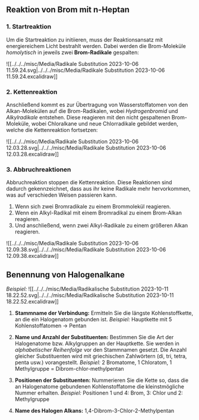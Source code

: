 ## Reaktion von Brom mit n-Heptan 

### 1. Startreaktion
Um die Startreaktion zu initiieren, muss der Reaktionsansatz mit energiereichem Licht bestrahlt werden. Dabei werden die Brom-Moleküle *homolytisch* in jeweils zwei **Brom-Radikale** gespalten:

![[../../../misc/Media/Radikale Substitution 2023-10-06 11.59.24.svg|../../../misc/Media/Radikale Substitution 2023-10-06 11.59.24.excalidraw]]
### 2. Kettenreaktion
Anschließend kommt es zur Übertragung von Wasserstoffatomen von den Alkan-Molekülen auf die Brom-Radikalen, wobei *Hydrogenbromid* und *Alkylradikale* entstehen. Diese reagieren mit den nicht gespaltenen Brom-Moleküle, wobei Chloralkane und neue Chlorradikale gebildet werden, welche die Kettenreaktion fortsetzen:  

![[../../../misc/Media/Radikale Substitution 2023-10-06 12.03.28.svg|../../../misc/Media/Radikale Substitution 2023-10-06 12.03.28.excalidraw]]
### 3. Abbruchreaktionen
Abbruchreaktion stoppen die Kettenreaktion. Diese Reaktionen sind dadurch gekennzeichnet, dass aus ihr keine Radikale mehr hervorkommen, was auf verschieden Weisen passieren kann. 

1. Wenn sich zwei Bromradikale zu einem Brommolekül reagieren.
2. Wenn ein Alkyl-Radikal mit einem Bromradikal zu einem Brom-Alkan reagieren.
3. Und anschließend, wenn zwei Alkyl-Radikale zu einem größeren Alkan reagieren.

![[../../../misc/Media/Radikale Substitution 2023-10-06 12.09.38.svg|../../../misc/Media/Radikale Substitution 2023-10-06 12.09.38.excalidraw]]


## Benennung von Halogenalkane

*Beispiel:*
![[../../../misc/Media/Radikalische Substitution 2023-10-11 18.22.52.svg|../../../misc/Media/Radikalische Substitution 2023-10-11 18.22.52.excalidraw]]

1. **Stammname der Verbindung:** 
	Ermitteln Sie die längste Kohlenstoffkette, an die ein Halogenatom gebunden ist.
	*Beispiel:* Hauptkette mit 5 Kohlenstoffatomen → Pentan

2. **Name und Anzahl der Substituenten:** 
	Bestimmen Sie die Art der Halogenatome bzw. Alkylgruppen an der Hauptkette. Sie werden in *alphabetischer Reihenfolge* vor den Stammnamen gesetzt. Die Anzahl gleicher Substituenten wird mit griechischen Zahlwörtern (di, tri, tetra, penta usw.) vorangestellt.
	*Beispiel:* $\text{2 Bromatome, 1 Chloratom, 1 Methylgruppe  = Dibrom-chlor-methylpentan}$

3. **Positionen der Substituenten:** 
	Nummerieren Sie die Kette so, dass die an Halogenatome gebundenen Kohlenstoffatome die kleinstmögliche Nummer erhalten. 
	*Beispiel:*
	Positionen 1 und 4: Brom, 3: Chlor und 2: Methylgruppe

4. **Name des Halogen Alkans:**
	$\text{1,4-Dibrom-3-Chlor-2-Methylpentan}$


